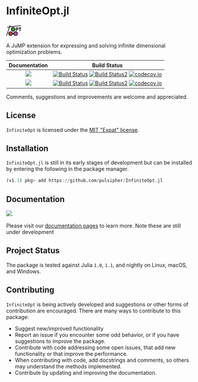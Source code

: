 # InfiniteOpt.jl

<img src="logo.png" width="50"/>

A JuMP extension for expressing and solving infinite dimensional optimization
problems.

| **Documentation**                                                               | **Build Status**                                                                                |
|:-------------------------------------------------------------------------------:|:-----------------------------------------------------------------------------------------------:|
| [![](https://img.shields.io/badge/docs-stable-blue.svg)](https://pulsipher.github.io/InfiniteOpt.jl/stable) | [![Build Status](https://travis-ci.com/pulsipher/InfiniteOpt.jl.svg?branch=v0.1.0)](https://travis-ci.com/pulsipher/InfiniteOpt.jl) [![Build Status2](https://ci.appveyor.com/api/projects/status/github/pulsipher/InfiniteOpt.jl?branch=master&svg=true)](https://ci.appveyor.com/project/pulsipher/InfiniteOpt-jl) [![codecov.io](http://codecov.io/github/pulsipher/InfiniteOpt.jl/coverage.svg?branch=master)](http://codecov.io/github/pulsipher/InfiniteOpt.jl?branch=master) |
| [![](https://img.shields.io/badge/docs-dev-blue.svg)](https://pulsipher.github.io/InfiniteOpt.jl/dev) | [![Build Status](https://travis-ci.com/pulsipher/InfiniteOpt.jl.svg?branch=master)](https://travis-ci.com/pulsipher/InfiniteOpt.jl) [![Build Status2](https://ci.appveyor.com/api/projects/status/github/pulsipher/InfiniteOpt.jl?branch=master&svg=true)](https://ci.appveyor.com/project/pulsipher/InfiniteOpt-jl) [![codecov.io](http://codecov.io/github/pulsipher/InfiniteOpt.jl/coverage.svg?branch=master)](http://codecov.io/github/pulsipher/InfiniteOpt.jl?branch=master) |

Comments, suggestions and improvements are welcome and appreciated.

## License
`InfiniteOpt` is licensed under the [MIT "Expat" license](./LICENSE).

## Installation
`InfiniteOpt.jl` is still in its early stages of development but can be
installed by entering the following in the package manager.

```julia
(v1.1) pkg> add https://github.com/pulsipher/InfiniteOpt.jl
```

## Documentation
[![](https://img.shields.io/badge/docs-stable-blue.svg)](https://pulsipher.github.io/InfiniteOpt.jl/stable)

Please visit our [documentation pages](https://pulsipher.github.io/InfiniteOpt.jl/stable) to learn more. Note these are still under development

## Project Status

The package is tested against Julia `1.0`, `1.1`, and nightly on Linux, macOS, and Windows.

## Contributing
`InfiniteOpt` is being actively developed and suggestions or other forms of contribution are encouraged.
There are many ways to contribute to this package:

- Suggest new/improved functionality
- Report an issue if you encounter some odd behavior, or if you have suggestions to improve the package.
- Contribute with code addressing some open issues, that add new functionality or that improve the performance.
- When contributing with code, add docstrings and comments, so others may understand the methods implemented.
- Contribute by updating and improving the documentation.
